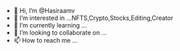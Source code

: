- 👋 Hi, I’m @Hasiraamv
- 👀 I’m interested in ...NFTS,Crypto,Stocks,Editing,Creator
- 🌱 I’m currently learning ...
- 💞️ I’m looking to collaborate on ...
- 📫 How to reach me ...

<!---
Hasiraamv/Hasiraamv is a ✨ special ✨ repository because its `README.md` (this file) appears on your GitHub profile.
You can click the Preview link to take a look at your changes.
--->
